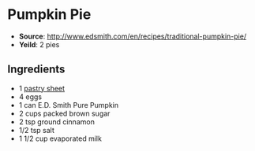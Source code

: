 # Pumpkin Pie
 * **Source**: http://www.edsmith.com/en/recipes/traditional-pumpkin-pie/
 * **Yeild**: 2 pies

## Ingredients
 * 1 [pastry sheet](https://github.com/stevenharradine/Recipes/blob/master/pastry.md)
 * 4 eggs
 * 1 can E.D. Smith Pure Pumpkin
 * 2 cups packed brown sugar
 * 2 tsp ground cinnamon
 * 1/2 tsp salt
 * 1 1/2 cup evaporated milk
